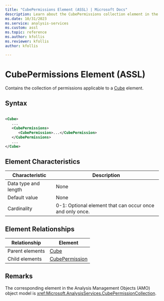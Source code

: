 ```yaml
---
title: "CubePermissions Element (ASSL) | Microsoft Docs"
description: Learn about the CubePermissions collection element in the Analysis Services Scripting Language (ASSL) schema.
ms.date: 10/31/2023
ms.service: analysis-services
ms.custom: assl
ms.topic: reference
ms.author: kfollis
ms.reviewer: kfollis
author: kfollis

---
```

# CubePermissions Element (ASSL)

  Contains the collection of permissions applicable to a [Cube](../objects/cube-element-assl.md) element.  
  
## Syntax  
  
```xml  
  
<Cube>  
   ...  
   <CubePermissions>  
      <CubePermission>...</CubePermission>  
   </CubePermissions>  
   ...  
</Cube>  
```  
  
## Element Characteristics  
  
|Characteristic|Description|  
|--------------------|-----------------|  
|Data type and length|None|  
|Default value|None|  
|Cardinality|0-1: Optional element that can occur once and only once.|  
  
## Element Relationships  
  
|Relationship|Element|  
|------------------|-------------|  
|Parent elements|[Cube](../objects/cube-element-assl.md)|  
|Child elements|[CubePermission](../objects/cubepermission-element-assl.md)|  
  
## Remarks  
 The corresponding element in the Analysis Management Objects (AMO) object model is <xref:Microsoft.AnalysisServices.CubePermissionCollection>.  
